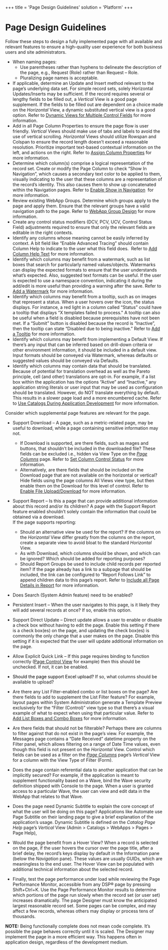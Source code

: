 +++
title = 'Page Design Guidelines'
solution = 'Platform'
+++

# Page Design Guidelines

Follow these steps to design a fully implemented page with all available
and relevant features to ensure a high-quality user experience for both
business users and site administrators.

  - When naming pages:
      - Use parentheses rather than hyphens to delineate the description
        of the page, e.g., Request (Role) rather than Request – Role.
      - Pluralizing page names is acceptable.
  - If applicable, determine an Update and Insert method relevant to the
    page’s underlying data set. For simple record sets, solely
    Horizontal Updates/Inserts may be sufficient. If the record requires
    several or lengthy fields to be filled out, a *Vertical* View is a
    good page supplement. If the fields to be filled out are dependent
    on a choice made on the *Horizontal* View, a dynamic substituted
    vertical view is a good option. Refer to [Dynamic Views for Multiple
    Control Fields](Dynamic_Views_for_Multiple_Control_Fields) for
    more information.
  - Add in all Page Column Properties to ensure the page flow is user
    friendly. *Vertical* Views should make use of tabs and labels to
    avoid the use of vertical scrolling. *Horizontal* Views should
    utilize Rowspan and Colspan to ensure the record length doesn’t
    exceed a reasonable resolution. Prioritize important text-based
    contextual information on the left, and actions on the right. Refer
    to [Assign Column Properties](Assign_Column_Properties) for more
    information.
  - Determine which column(s) comprise a logical representation of the
    record set. Create or modify the Page Column to check “Show In
    Navigation”, which causes a secondary text color to be applied to
    them, visually indicating to the user that these columns are a
    representation of the record’s identity. This also causes them to
    show up concatenated within the Navigation pages. Refer to [Enable
    Show in Navigation](Enable_Show_in_Navigation)  for more
    information.
  - Review existing WebApp Groups. Determine which groups apply to the
    page and apply them. Ensure that the relevant groups have a valid
    navigation path to the page. Refer to [WebApp Group
    Design](WebApp_Security_Group_Design) for more information.
  - Create any control status modifiers (DCV, PCV, UCV, Control Status
    Field) adjustments required to ensure that only the relevant fields
    are editable in the right contexts.
  - Identify any columns whose meaning cannot be easily inferred by
    context. A bit field like “Enable Advanced Tracing” should contain
    Column Help to indicate to the user what this field does.  Refer to
    [Add Column Help Text](Add_Column_Help_Text) for more
    information.
  - Identify which columns may benefit from a watermark, such as list
    boxes that search for particularly named values/objects. Watermarks
    can display the expected formats to ensure that the user understands
    what’s expected. Also, suggested text formats can be useful. If the
    user is expected to use a namespace convention, indicating it during
    the add/edit is more useful than providing a warning after the save.
    Refer to [Add a Watermark](Add_a_Watermark) for more
    information.
  - Identify which columns may benefit from a tooltip, such as on images
    that represent a status. When a user hovers over the icon, the
    status displays. For instance, a red light in a column called
    “Status” could have a tooltip that displays “X templates failed to
    process." A tooltip can also be useful when a field is disabled
    because prerequisites have not been met. If a “Submit” button is
    disabled because the record is “Inactive”, then the tooltip can
    state “Disabled due to being inactive.” Refer to [Add a
    Tooltip](Add_a_Tooltip) for more information.
  - Identify which columns may benefit from implementing a Default View.
    If there’s any input that can be inferred based on drill-down
    criteria or other environment information, it should be included in
    a default view. Input formats should be conveyed via Watermark,
    whereas defaults or suggested values should be conveyed via
    Defaults.
  - Identify which columns may contain data that should be translated.
    Because of potential for translation overhead as well as the Pareto
    principle, cell (and other) translations are opt-in. For example, if
    a list box within the application has the options “Active” and
    “Inactive,” any application string literals or user input that may
    be used as configuration should be translated. However, do NOT
    translate everything by default. This results in a slower page load
    and a more encumbered cache. Refer to [Use Catalogs During
    Application Development](../Sys_Admin/Use_Cases/Use_Catalogs)
    for more information.

Consider which supplemental page features are relevant for the page.

  - Support Download – A page, such as a metric-related page, may be
    useful to download, while a page containing sensitive information
    may not.
    
      - If Download is supported, are there fields, such as mages and
        buttons, that shouldn’t be included in the downloaded file?
        These fields can be excluded i.e., hidden via View Type on the
        *[Page Columns](../Sys_Admin/Page_Desc/Page_Columns_H)*
        page. Refer to [Set Column Control
        Status](Set_Column_Control_Status) for more information.
      - Alternatively, are there fields that should be included on the
        Download page that are not available on the horizontal or
        vertical? Hide fields using the page columns All Views view
        type, but then enable them on the Download for this level of
        control. Refer to [Enable File
        Upload/Download](Enable_File_Upload_Download) for more
        information.

  - Support Report – Is this a page that can provide additional
    information about this record and/or its children? A page with the
    Support Report feature enabled shouldn’t solely contain the
    information that could be obtained via a download.  
    If the page supports reporting:
    
      - Should an alternative view be used for the report? If the
        columns on the *Horizontal* View differ greatly from the columns
        on the report, create a separate view to avoid bloat to the
        standard *Horizontal* View.
      - As with Download, which columns should be shown, and which can
        be ignored? Which should be added for reporting purposes?
      - Should Report Groups be used to include child records per
        reported item? If the page already has a link to a subpage that
        should be included, the link can be configured to “Report
        Follows Link” to append children data to this page’s report.
        Refer to [Include all Page Details in
        Report](Include_All_Page_Details_in_Reports) for more
        information.

  - Does Search (System Admin feature) need to be enabled?

  - Persistent Insert – When the user navigates to this page, is it
    likely they will add several records at once? If so, enable this
    option.

  - Support Direct Update – Direct update allows a user to enable or
    disable a check box without having to edit the page. Enable this
    setting if there is a check box(es) on the page, and updating the
    check box(es) is commonly the only change that a user makes on the
    page. Disable this setting if it is expected that the user will
    update additional information on the page.

  - Allow Explicit Quick Link – If this page requires binding to
    function correctly ([Page Control View](Page_Control_View) for
    example) then this should be unchecked. If not, it can be enabled.

  - <span style="color: #000000;">Should the page support Excel
    upload?</span> If so, what columns should be available to upload?

  - Are there any List Filter-enabled combo or list boxes on the page?
    Are there fields to add to supplement the List Filter feature? For
    example, layout pages within System Administration generate a
    Template Preview exclusively for the “Filter (Control)” view type so
    that there’s a visual example of what to expect when using that
    particular value. Refer to [Add List Boxes and Combo
    Boxes](Add_List_Boxes_and_Combo_Boxes) for more information.

  - Are there fields that should not be filterable? Perhaps there are
    columns to filter against that do not exist in the page’s view. For
    example, the Messages page contains a “Date Received” datetime
    property on the Filter panel, which allows filtering on a range of
    Date Time values, even though this field is not present on the
    *Horizontal* View. Control which fields can be used as a filter on
    the *[Page Columns](../Sys_Admin/Page_Desc/Page_Columns_H)*
    page’s *Vertical* View for a column with the View Type of Filter
    (Form).

  - Does the page contain referential data to another application that
    can be implicitly secured? For example, if the application is meant
    to supplement functionality based on a Wave, bind the Wave security
    definition shipped with Console to the page. When a user is granted
    access to a particular Wave, the user can view and edit data in the
    WebApp that relates to that Wave.

  - Does the page need Dynamic Subtitle to explain the core concept of
    what the user will be doing on this page? Applications like Automate
    use Page Subtitle on their landing page to give a brief explanation
    of the application’s usage. Dynamic Subtitle is defined on the
    *Catalog Page Help* page’s *Vertical* View (Admin \> Catalogs \>
    WebApps \> Pages \> Page Help),

  - Would the page benefit from a Hover View? When a record is selected
    on the page, if the user hovers the cursor over the page title,
    after a brief delay, the record’s keys display by default in the
    Information pane (below the *Navigation* pane). These values are
    usually GUIDs, which are meaningless to the end user. The Hover View
    can be populated with additional technical information about the
    selected record.

  - Finally, test the page performance under load while reviewing the
    Page Performance Monitor, accessible from any DSP® page by pressing
    Shift+Ctrl+K. Use the Page Performance Monitor results to determine
    which portions of the page run slowly when the record set (or user
    set) increases dramatically. The page Designer must know the
    anticipated largest reasonable record set. Some pages can be
    complex, and may affect a few records, whereas others may display or
    process tens of thousands.

**NOTE:** Being functionally complete does not mean code complete. It’s
possible the page behaves correctly until it is scaled. The Designer may
implement the page in a more efficient way. This happens often in
application design, regardless of the development medium.
